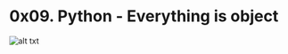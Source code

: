 # 0x09. Python - Everything is object
![alt txt](https://s3.amazonaws.com/intranet-projects-files/holbertonschool-higher-level_programming+/252/r_208403_QPSN8.jpg)
